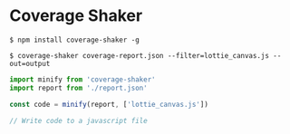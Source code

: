# Coverage Shaker

```
$ npm install coverage-shaker -g
```


```
$ coverage-shaker coverage-report.json --filter=lottie_canvas.js --out=output
```


```javascript
import minify from 'coverage-shaker'
import report from './report.json'

const code = minify(report, ['lottie_canvas.js'])

// Write code to a javascript file
```